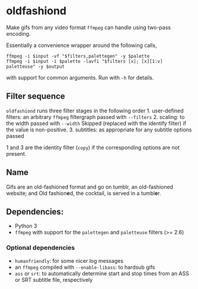 oldfashiond
===================

Make gifs from any video format `ffmpeg` can handle using two-pass encoding.

Essentially a convenience wrapper around the following calls,

    ffmpeg -i $input -vf "$filters,palettegen" -y $palette
    ffmpeg -i $input -i $palette -lavfi "$filters [x]; [x][1:v] paletteuse" -y $output

with support for common arguments. Run with `-h` for details.

## Filter sequence ##

`oldfashiond` runs three filter stages in the following order
    1. user-defined filters: an arbitrary `ffmpeg` filtergraph passed with `--filters`
    2. scaling: to the width passed with `--width`
        Skipped (replaced with the identify filter) if the value is non-positive.
    3. subtitles: as appropriate for any subtitle options passed

1 and 3 are the identity filter (`copy`) if the corresponding options are not
present.

## Name ##

Gifs are an old-fashioned format and go on tumblr, an old-fashioned website; and Old fashion**e**d, the cocktail, is served in a tumbl**e**r.

## Dependencies: ##
 * Python 3
 * `ffmpeg` with support for the `palettegen` and `paletteuse` filters (>= 2.6)

### Optional dependencies ###
  * `humanfriendly`: for some nicer log messages
  * an `ffmpeg` compiled with `--enable-libass`: to hardsub gifs
  * `ass` or `srt`: to automatically determine start and stop times from an ASS or SRT subtitle file, respectively

